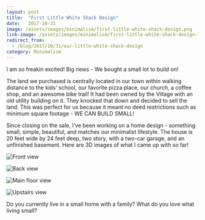 ```yaml
---
layout: post
title:  "First Little White Shack Design"
date:   2017-10-31
image: /assets/images/minimalism/first-little-white-shack-design.png
link-image: /assets/images/minimalism/first-little-white-shack-design-link.png
redirect_from:
  - /blog/2017/10/31/our-little-white-shack-design
category: Minimalism
---
```

I am so freakin excited! Big news - We bought a small lot to build on!

The land we purchased is centrally located in our town within walking distance to the kids’ school, our favorite pizza place, our church, a coffee shop, and an awesome bike trail! It had been owned by the Village with an old utility building on it. They knocked that down and decided to sell the land. This was perfect for us because it meant  no deed restrictions such as minimum square footage - WE CAN BUILD SMALL!

Since closing on the sale, I’ve been working on a home design - something small, simple, beautiful, and matches our minimalist lifestyle. The house is 20 feet wide by 24 feet deep, two story, with a two-car garage, and an unfinished basement. Here are 3D images of what I came up with so far!

![Front view]({{site.url}}/assets/images/minimalism/first-little-white-shack-design/front.png)

![Back view]({{site.url}}/assets/images/minimalism/first-little-white-shack-design/back.png)

![Main floor view]({{site.url}}/assets/images/minimalism/first-little-white-shack-design/main-floor.png)

![Upstairs view]({{site.url}}/assets/images/minimalism/first-little-white-shack-design/upstairs.png)

<p class="call-to-action">Do you currently live in a small home with a family? What do you love what living small?</p>
